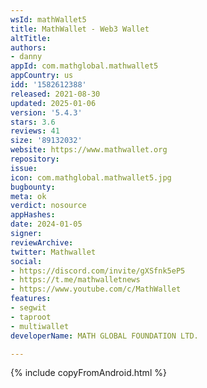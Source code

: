 ```yaml
---
wsId: mathWallet5
title: MathWallet - Web3 Wallet
altTitle: 
authors:
- danny
appId: com.mathglobal.mathwallet5
appCountry: us
idd: '1582612388'
released: 2021-08-30
updated: 2025-01-06
version: '5.4.3'
stars: 3.6
reviews: 41
size: '89132032'
website: https://www.mathwallet.org
repository: 
issue: 
icon: com.mathglobal.mathwallet5.jpg
bugbounty: 
meta: ok
verdict: nosource
appHashes: 
date: 2024-01-05
signer: 
reviewArchive: 
twitter: Mathwallet
social:
- https://discord.com/invite/gXSfnk5eP5
- https://t.me/mathwalletnews
- https://www.youtube.com/c/MathWallet
features:
- segwit
- taproot
- multiwallet
developerName: MATH GLOBAL FOUNDATION LTD.

---
```


{% include copyFromAndroid.html %}